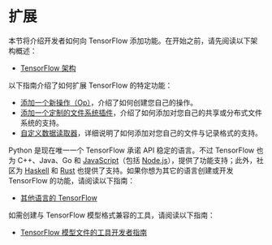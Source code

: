 # 扩展

本节将介绍开发者如何向 TensorFlow 添加功能。在开始之前，请先阅读以下架构概述：

  * [TensorFlow 架构](../extend/architecture.md)

以下指南介绍了如何扩展 TensorFlow 的特定功能：

  * [添加一个新操作（Op）](../extend/adding_an_op.md)，介绍了如何创建您自己的操作。
  * [添加一个定制的文件系统插件](../extend/add_filesys.md)，介绍了如何添加对您自己的共享或分布式文件系统的支持。
  * [自定义数据读取器](../extend/new_data_formats.md)，详细说明了如何添加对您自己的文件与记录格式的支持。

Python 是现在唯一一个 TensorFlow 承诺 API 稳定的语言。不过 TensorFlow 也为 C++、Java、Go 和 [JavaScript](https://js.tensorflow.org)（包括
[Node.js](https://github.com/tensorflow/tfjs-node)），提供了功能支持；此外，社区为 [Haskell](https://github.com/tensorflow/haskell) 和 [Rust](https://github.com/tensorflow/rust) 也提供了支持。如果你想为其它的语言创建或开发 TensorFlow 的功能，请阅读以下指南：

  * [其他语言的 TensorFlow](../extend/language_bindings.md)

如需创建与 TensorFlow 模型格式兼容的工具，请阅读以下指南：

  * [TensorFlow 模型文件的工具开发者指南](../extend/tool_developers/index.md)
